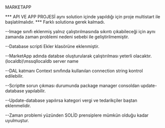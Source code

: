 
MARKETAPP

*** API VE APP PROJESİ aynı solution içinde yapıldığı için proje multistart ile başlatılmalıdır.
*** Farklı solutiona gerek kalmadı.

--Image sınıfı eklenmiş yalnız çalıştırılmasında sıkıntı çıkabileceği için aynı zamanda 
zaman problemi nedeni sebebi ile geliştirilmemiştir.

--Database scripti Ekler klasörüne eklenmiştir.

--MarketApp adında databse oluşturularak çalıştırılması yeterli olacaktır.(localdb)\mssqllocaldb server name

--DAL katmanı Context sınıfında kullanılan connection string kontrol edilebilir.

--Scriptte sorun çıkması durumunda package manager consoldan update-database yapılabilir.

--Update-database yapılırsa kategori vergi ve tedarikçiler baştan eklenmelidir.

--Zaman problemi yüzünden SOLİD prensiplere mümkün olduğu kadar uyulmuştur.
